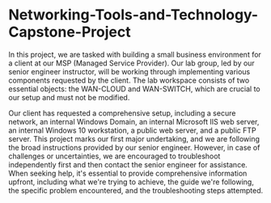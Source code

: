 # Networking-Tools-and-Technology-Capstone-Project

In this project, we are tasked with building a small business environment for a client at our MSP (Managed Service Provider). Our lab group, led by our senior engineer instructor, will be working through implementing various components requested by the client. The lab workspace consists of two essential objects: the WAN-CLOUD and WAN-SWITCH, which are crucial to our setup and must not be modified.

Our client has requested a comprehensive setup, including a secure network, an internal Windows Domain, an internal Microsoft IIS web server, an internal Windows 10 workstation, a public web server, and a public FTP server. This project marks our first major undertaking, and we are following the broad instructions provided by our senior engineer. However, in case of challenges or uncertainties, we are encouraged to troubleshoot independently first and then contact the senior engineer for assistance. When seeking help, it's essential to provide comprehensive information upfront, including what we're trying to achieve, the guide we're following, the specific problem encountered, and the troubleshooting steps attempted.
